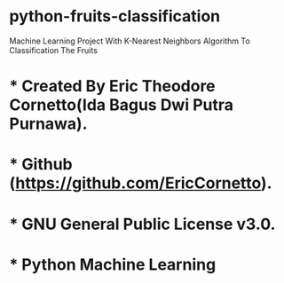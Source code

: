 # python-fruits-classification
Machine Learning Project With K-Nearest Neighbors Algorithm To Classification The Fruits

#  *   Created By Eric Theodore Cornetto(Ida Bagus Dwi Putra Purnawa).
#  *   Github (https://github.com/EricCornetto).
#  *   GNU General Public License v3.0.
#  *   Python Machine Learning
